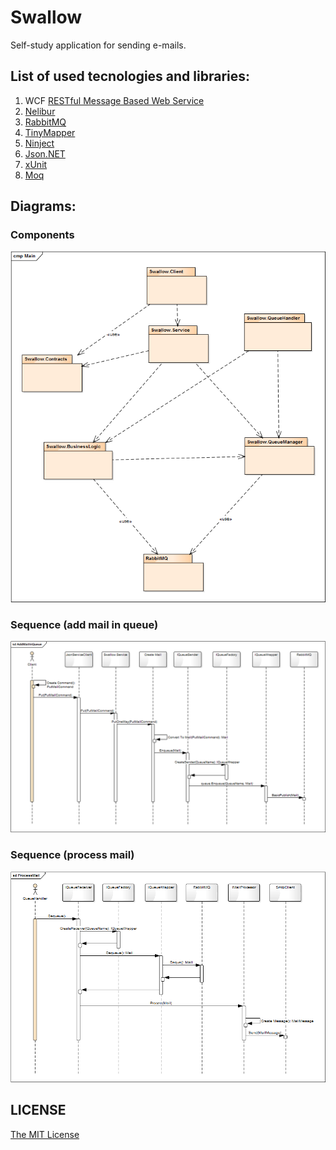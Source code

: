 # Swallow

Self-study application for sending e-mails. 

## List of used tecnologies and libraries:
1. WCF [RESTful Message Based Web Service](http://www.codeproject.com/Articles/712689/Building-RESTful-Message-Based-Web-Services-with-W) 
2. [Nelibur](http://nelibur.org/)
3. [RabbitMQ](https://www.rabbitmq.com/)
4. [TinyMapper](http://tinymapper.net)
5. [Ninject](http://www.ninject.org/)
6. [Json.NET](http://www.newtonsoft.com/json)
7. [xUnit](https://github.com/xunit/xunit)
8. [Moq](http://www.moqthis.com)

## Diagrams:

### Components
![Components](https://github.com/Sufflavus/Swallow/blob/master/Diagrams/Components.bmp)

### Sequence (add mail in queue)
![Add mail in queue](https://github.com/Sufflavus/Swallow/blob/master/Diagrams/SequenceAddMailInQueue.bmp)

### Sequence (process mail)
![Add mail in queue](https://github.com/Sufflavus/Swallow/blob/master/Diagrams/SequenceProcessMail.bmp)

## LICENSE
[The MIT License](https://github.com/Sufflavus/Swallow/blob/master/LICENSE)
